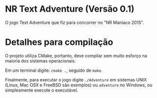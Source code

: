 # NR Text Adventure (Versão 0.1)
O jogo Text Adventure que fiz para concorrer no "NR Maníaco 2015".

# Detalhes para compilação
O projeto utiliza CMake, portanto, deve compilar sem muito esforço na maioria dos sistemas operacionais.

Em um terminal digite: ```cmake .```, seguido de ```make```.

Finalmente, para executar o jogo digite ```./Adventure``` em sistemas UNIX (Linux, Mac OSX e FreeBSD são exemplos) ou ```adventure``` no Windows, ou simplesmente execute o executável.
